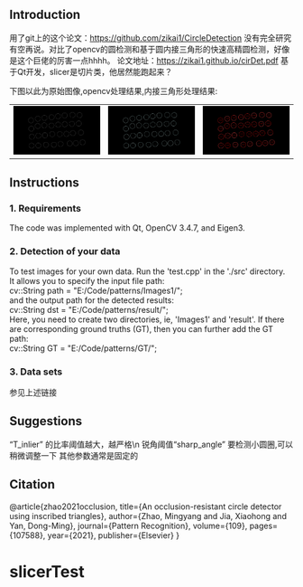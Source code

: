 ## Introduction
用了git上的这个论文：https://github.com/zikai1/CircleDetection
没有完全研究有空再说。对比了opencv的圆检测和基于圆内接三角形的快速高精圆检测，好像是这个巨佬的厉害一点hhhh。
论文地址：https://zikai1.github.io/cirDet.pdf
基于Qt开发，slicer是切片类，他居然能跑起来？

下图以此为原始图像,opencv处理结果,内接三角形处理结果:

<table>
    <tr>
         <td ><center><img src="https://github.com/AKYakult/sliceTest/blob/main/origin.png"> </center></td>
        <td ><center><img src="https://github.com/AKYakult/sliceTest/blob/main/opencv_result.png"> </center></td>
        <td ><center><img src="https://github.com/AKYakult/sliceTest/blob/main/new.png"> </center></td>
    </tr>
</table>


## Instructions
### 1. Requirements
The code was implemented with Qt, OpenCV 3.4.7, and Eigen3.

### 2. Detection of your data
To test images for your own data. Run the 'test.cpp' in the './src' directory.  
It allows you to specify the input file path:  
cv::String path = "E:/Code/patterns/Images1/";  
and the output path for the detected results:  
cv::String dst = "E:/Code/patterns/result/";  
Here, you need to create two directories, ie, 'Images1' and 'result'. If there are corresponding ground truths (GT), then you can further add the GT path:  
cv::String GT = "E:/Code/patterns/GT/";

### 3. Data sets
参见上述链接


## Suggestions

“T_inlier” 的比率阈值越大，越严格\n
锐角阈值“sharp_angle” 要检测小圆圈,可以稍微调整一下
其他参数通常是固定的

## Citation
@article{zhao2021occlusion, title={An occlusion-resistant circle detector using inscribed triangles}, author={Zhao, Mingyang and Jia, Xiaohong and Yan, Dong-Ming}, journal={Pattern Recognition}, volume={109}, pages={107588}, year={2021}, publisher={Elsevier} }
# slicerTest
